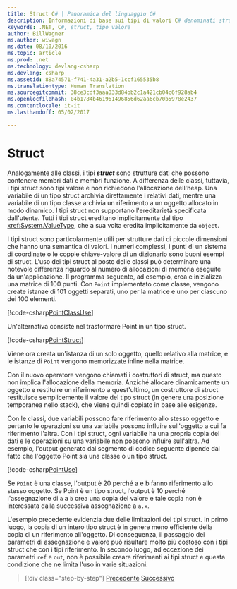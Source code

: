 ```yaml
---
title: Struct C# | Panoramica del linguaggio C#
description: Informazioni di base sui tipi di valori C# denominati struct
keywords: .NET, C#, struct, tipo valore
author: BillWagner
ms.author: wiwagn
ms.date: 08/10/2016
ms.topic: article
ms.prod: .net
ms.technology: devlang-csharp
ms.devlang: csharp
ms.assetid: 88a74571-f741-4a31-a2b5-1ccf165535b8
ms.translationtype: Human Translation
ms.sourcegitcommit: 38ce3cdf3aaa033d84bb2c1a421cb04c6f928ab4
ms.openlocfilehash: 04b1784b461961496856d62aa6cb70b5978e2437
ms.contentlocale: it-it
ms.lasthandoff: 05/02/2017

---
```


# <a name="structs"></a>Struct

Analogamente alle classi, i tipi ***struct*** sono strutture dati che possono contenere membri dati e membri funzione. A differenza delle classi, tuttavia, i tipi struct sono tipi valore e non richiedono l'allocazione dell'heap. Una variabile di un tipo struct archivia direttamente i relativi dati, mentre una variabile di un tipo classe archivia un riferimento a un oggetto allocato in modo dinamico. I tipi struct non supportano l'ereditarietà specificata dall'utente. Tutti i tipi struct ereditano implicitamente dal tipo <xref:System.ValueType>, che a sua volta eredita implicitamente da `object`.

I tipi struct sono particolarmente utili per strutture dati di piccole dimensioni che hanno una semantica di valori. I numeri complessi, i punti di un sistema di coordinate o le coppie chiave-valore di un dizionario sono buoni esempi di struct. L'uso dei tipi struct al posto delle classi può determinare una notevole differenza riguardo al numero di allocazioni di memoria eseguite da un'applicazione. Il programma seguente, ad esempio, crea e inizializza una matrice di 100 punti. Con `Point` implementato come classe, vengono create istanze di 101 oggetti separati, uno per la matrice e uno per ciascuno dei 100 elementi.

[!code-csharp[PointClassUse](../../../samples/snippets/csharp/tour/structs/Program.cs#L5-L13)]

Un'alternativa consiste nel trasformare Point in un tipo struct.

[!code-csharp[PointStruct](../../../samples/snippets/csharp/tour/structs/Point.cs#L3-L11)]

Viene ora creata un'istanza di un solo oggetto, quello relativo alla matrice, e le istanze di `Point` vengono memorizzate inline nella matrice.

Con il nuovo operatore vengono chiamati i costruttori di struct, ma questo non implica l'allocazione della memoria. Anziché allocare dinamicamente un oggetto e restituire un riferimento a quest'ultimo, un costruttore di struct restituisce semplicemente il valore del tipo struct (in genere una posizione temporanea nello stack), che viene quindi copiato in base alle esigenze.

Con le classi, due variabili possono fare riferimento allo stesso oggetto e pertanto le operazioni su una variabile possono influire sull'oggetto a cui fa riferimento l'altra. Con i tipi struct, ogni variabile ha una propria copia dei dati e le operazioni su una variabile non possono influire sull'altra. Ad esempio, l'output generato dal segmento di codice seguente dipende dal fatto che l'oggetto Point sia una classe o un tipo struct.

[!code-csharp[PointUse](../../../samples/snippets/csharp/tour/structs/Program.cs#L19-L22)]

Se `Point` è una classe, l'output è 20 perché a e b fanno riferimento allo stesso oggetto. Se Point è un tipo struct, l'output è 10 perché l'assegnazione di `a` a `b` crea una copia del valore e tale copia non è interessata dalla successiva assegnazione a `a.x`.

L'esempio precedente evidenzia due delle limitazioni dei tipi struct. In primo luogo, la copia di un intero tipo struct è in genere meno efficiente della copia di un riferimento all'oggetto. Di conseguenza, il passaggio dei parametri di assegnazione e valore può risultare molto più costoso con i tipi struct che con i tipi riferimento. In secondo luogo, ad eccezione dei parametri `ref` e `out`, non è possibile creare riferimenti ai tipi struct e questa condizione che ne limita l'uso in varie situazioni.

>[!div class="step-by-step"]
[Precedente](classes-and-objects.md)
[Successivo](arrays.md)

